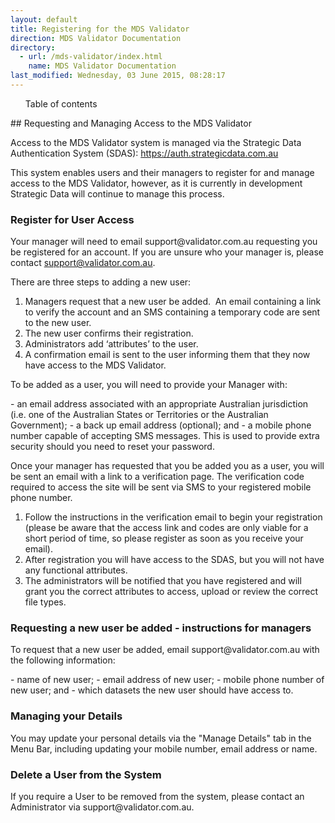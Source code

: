 ```yaml
---
layout: default
title: Registering for the MDS Validator
direction: MDS Validator Documentation
directory:
  - url: /mds-validator/index.html
    name: MDS Validator Documentation
last_modified: Wednesday, 03 June 2015, 08:28:17
---
```

<ul id="toc">
<li>Table of contents</li>
</ul>
## Requesting and Managing Access to the MDS Validator
<p>Access to the MDS Validator system is managed via the Strategic Data Authentication System (SDAS): <a href="https://auth.strategicdata.com.au">https://auth.strategicdata.com.au</a></p>

<p>This system enables users and their managers to register for and manage access to the MDS Validator, however, as it is currently in development Strategic Data will continue to manage this process.    </p>

### Register for User Access
<p>Your manager will need to email support@validator.com.au requesting you be registered for an account. If you are unsure who your manager is, please contact <a href="mailto:support@validator.com.au">support@validator.com.au</a>.</p>
<p>There are three steps to adding a new user:</p>

1. Managers request that a new user be added.  An email containing a link to verify the account and an SMS containing a temporary code are sent to the new user.
2. The new user confirms their registration.
3. Administrators add ‘attributes’ to the user.
4. A confirmation email is sent to the user informing them that they now have access to the MDS Validator.

<p>To be added as a user, you will need to provide your Manager with:</p>
- an email address associated with an appropriate Australian jurisdiction (i.e. one of the Australian States or Territories or the Australian Government);
- a back up email address (optional); and
- a mobile phone number capable of accepting SMS messages. This is used to provide extra security should you need to reset your password.
<p>Once your manager has requested that you be added you as a user, you will be sent an email with a link to a verification page. The verification code required to access the site will be sent via SMS to your registered mobile phone number.</p>

1. Follow the instructions in the verification email to begin your registration (please be aware that the access link and codes are only viable for a short period of time, so please register as soon as you receive your email).
2. After registration you will have access to the SDAS, but you will not have any functional attributes.
3. The administrators will be notified that you have registered and will grant you the correct attributes to access, upload or review the correct file types.

### Requesting a new user be added - instructions for managers
<p>To request that a new user be added, email support@validator.com.au with the following information:</p>
- name of new user;
- email address of new user;
- mobile phone number of new user; and
- which datasets the new user should have access to.

### Managing your Details
<p>You may update your personal details via the "Manage Details" tab in the Menu Bar, including updating your mobile number, email address or name.</p>

### Delete a User from the System
<p>If you require a User to be removed from the system, please contact an Administrator via support@validator.com.au.</p>

<p>&nbsp;</p>
